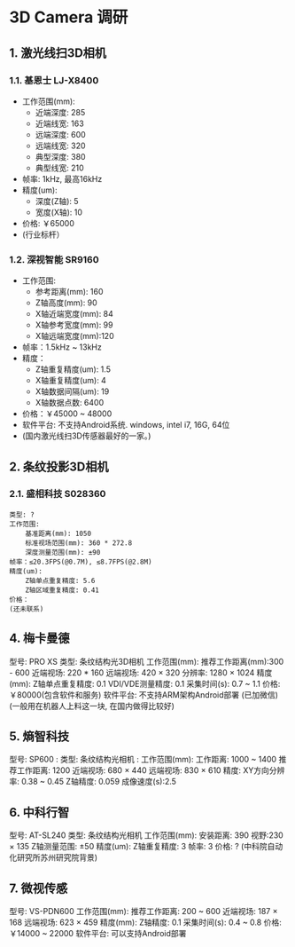 # 3D Camera 调研


## 1. 激光线扫3D相机

### 1.1. 基恩士 LJ-X8400
- 工作范围(mm):
  - 近端深度: 285
  - 近端线宽: 163
  - 远端深度: 600
  - 远端线宽: 320
  - 典型深度: 380
  - 典型线宽: 210
- 帧率: 1kHz, 最高16kHz
- 精度(um):
  - 深度(Z轴): 5
  - 宽度(X轴): 10
- 价格: ￥65000 
- (行业标杆）


### 1.2. 深视智能 SR9160

- 工作范围: 
  - 参考距离(mm): 160
  - Z轴高度(mm): 90
  - X轴近端宽度(mm): 84
  - X轴参考宽度(mm): 99
  - X轴远端宽度(mm):120
- 帧率：1.5kHz ~ 13kHz
- 精度：
  - Z轴重复精度(um): 1.5
  - X轴重复精度(um): 4
  - X轴数据间隔(um): 19
  - X轴数据点数: 6400
- 价格：￥45000 ~ 48000
- 软件平台: 不支持Android系统. windows, intel i7, 16G, 64位
- (国内激光线扫3D传感器最好的一家。)


## 2. 条纹投影3D相机

### 2.1. 盛相科技 S028360
    类型: ?
    工作范围: 
        基准距离(mm): 1050
        标准视场范围(mm): 360 * 272.8
        深度测量范围(mm): ±90
    帧率：≤20.3FPS(@0.7M), ≤8.7FPS(@2.8M)
    精度(um):
        Z轴单点重复精度: 5.6
        Z轴区域重复精度: 0.41
    价格：
    (还未联系)


## 4. 梅卡曼德

型号: PRO XS
    类型: 条纹结构光3D相机
    工作范围(mm):
        推荐工作距离(mm):300 - 600
        近端视场: 220 * 160
        远端视场: 420 × 320
    分辨率: 1280 × 1024
    精度(mm):
        Z轴单点重复精度: 0.1
        VDI/VDE测量精度: 0.1
    采集时间(s): 0.7 ~ 1.1
    价格:￥80000(包含软件和服务)
    软件平台: 不支持ARM架构Android部署
      (已加微信)
    (一般用在机器人上料这一块, 在国内做得比较好)


## 5. 熵智科技

型号: SP600
:     类型: 条纹结构光相机
:     工作范围(mm):
        工作距离: 1000 ~ 1400
        推荐工作距离: 1200
        近端视场: 680 × 440
        远端视场: 830 × 610
    精度: 
        XY方向分辨率: 0.38 ~ 0.45
        Z轴精度: 0.059
    成像速度(s):2.5 


## 6. 中科行智

型号: AT-SL240
    类型: 条纹结构光相机
    工作范围(mm):
        安装距离: 390
        视野:230 × 135
        Z轴测量范围: ±50
    精度(um):
        Z轴重复精度: 3
    帧率: 3
    价格: ?
    (中科院自动化研究所苏州研究院背景)


## 7. 微视传感

型号: VS-PDN600
    工作范围(mm):
        推荐工作距离: 200 ~ 600
        近端视场: 187 × 168
        远端视场: 623 × 459
    精度(mm):
        Z轴精度: 0.1
    采集时间(s): 0.4 ~ 0.8 
    价格: ￥14000 ~ 22000
    软件平台: 可以支持Android部署

